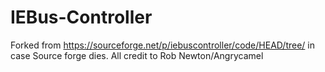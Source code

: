 # IEBus-Controller

Forked from <https://sourceforge.net/p/iebuscontroller/code/HEAD/tree/> in case Source forge dies. All credit to Rob Newton/Angrycamel
